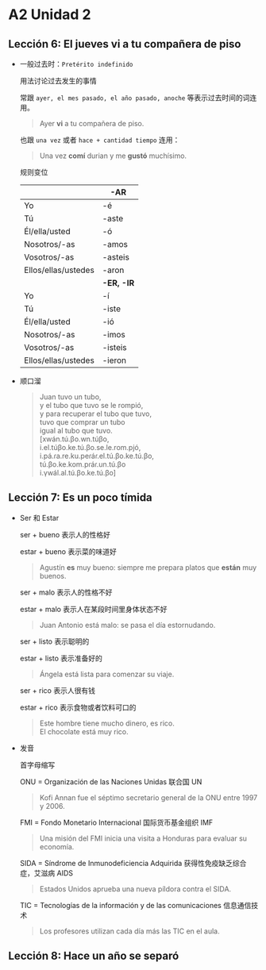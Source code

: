 # A2 Unidad 2

## Lección 6: El jueves vi a tu compañera de piso

- 一般过去时：`Pretérito indefinido`

  用法讨论过去发生的事情

  常跟 `ayer, el mes pasado, el año pasado, anoche` 等表示过去时间的词连用。

  > Ayer **vi** a tu compañera de piso.

  也跟 `una vez` 或者 `hace + cantidad tiempo` 连用：

  > Una vez **comí** durian y me **gustó** muchísimo.

  规则变位

  | | -AR |
  | ---- | ---- |
  | Yo | -é |
  | Tú | -aste |
  | Él/ella/usted | -ó |
  | Nosotros/-as | -amos |
  | Vosotros/-as | -asteis |
  | Ellos/ellas/ustedes | -aron |
  | | **-ER, -IR** |
  | Yo | -í |
  | Tú | -iste |
  | Él/ella/usted | -ió |
  | Nosotros/-as | -imos |
  | Vosotros/-as | -isteis |
  | Ellos/ellas/ustedes | -ieron |

- 顺口溜

  > Juan tuvo un tubo, <br>
  y el tubo que tuvo se le rompió, <br>
  y para recuperar el tubo que tuvo, <br>
  tuvo que comprar un tubo <br>
  igual al tubo que tuvo. <br>
  > [xwán.tú.βo.wn.túβo, <br>
  i.el.túβo.ke.tú.βo.se.le.rom.pjó, <br>
  i.pá.ɾa.re.ku.peɾáɾ.el.tú.βo.ke.tú.βo, <br>
  tú.βo.ke.kom.pɾáɾ.un.tú.βo <br>
  i.γwál.al.tú.βo.ke.tú.βo]

## Lección 7: Es un poco tímida

- Ser 和 Estar

  ser + bueno 表示人的性格好

  estar + bueno 表示菜的味道好

  > Agustín **es** muy bueno: siempre me prepara platos que **están** muy buenos.

  ser + malo 表示人的性格不好

  estar + malo 表示人在某段时间里身体状态不好

  > Juan Antonio está malo: se pasa el día estornudando.

  ser + listo 表示聪明的

  estar + listo 表示准备好的

  > Ángela está lista para comenzar su viaje.

  ser + rico 表示人很有钱

  estar + rico 表示食物或者饮料可口的

  > Este hombre tiene mucho dinero, es rico.<br>
  > El chocolate está muy rico.

- 发音

  首字母缩写

  ONU = Organización de las Naciones Unidas 联合国 UN

  > Kofi Annan fue el séptimo secretario general de la ONU entre 1997 y 2006.

  FMI = Fondo Monetario Internacional 国际货币基金组织 IMF

  > Una misión del FMI inicia una visita a Honduras para evaluar su economía.

  SIDA = Síndrome de Inmunodeficiencia Adquirida 获得性免疫缺乏综合症，艾滋病 AIDS

  > Estados Unidos aprueba una nueva píldora contra el SIDA.

  TIC = Tecnologías de la información y de las comunicaciones 信息通信技术

  > Los profesores utilizan cada día más las TIC en el aula.

## Lección 8: Hace un año se separó
